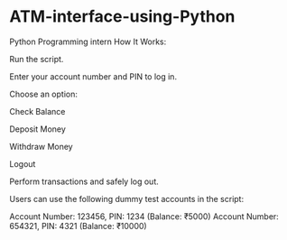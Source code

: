 # ATM-interface-using-Python
Python Programming intern
How It Works:

Run the script.

Enter your account number and PIN to log in.

Choose an option:

Check Balance

Deposit Money

Withdraw Money

Logout

Perform transactions and safely log out.

Users can use the following dummy test accounts in the script:

Account Number: 123456, PIN: 1234 (Balance: ₹5000)
Account Number: 654321, PIN: 4321 (Balance: ₹10000)
